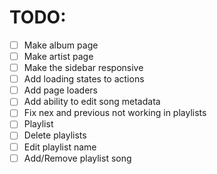 # TODO:

- [ ] Make album page
- [ ] Make artist page
- [ ] Make the sidebar responsive
- [ ] Add loading states to actions
- [ ] Add page loaders
- [ ] Add ability to edit song metadata
- [ ] Fix nex and previous not working in playlists
- [ ] Playlist
- [ ] Delete playlists
- [ ] Edit playlist name
- [ ] Add/Remove playlist song
